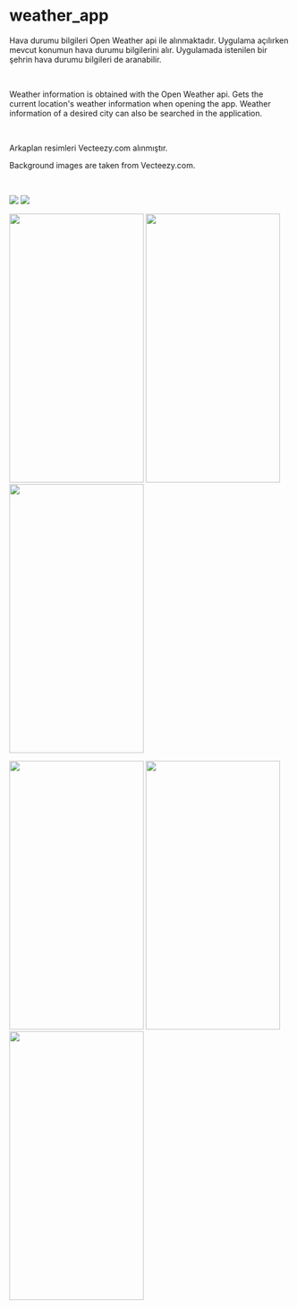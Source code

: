 # weather_app

Hava durumu bilgileri Open Weather api ile alınmaktadır. Uygulama açılırken mevcut konumun hava durumu bilgilerini alır. Uygulamada istenilen bir şehrin hava durumu bilgileri de aranabilir.

<br/>

Weather information is obtained with the Open Weather api. Gets the current location's weather information when opening the app. Weather information of a desired city can also be searched in the application.

<br/>

Arkaplan resimleri Vecteezy.com alınmıştır.

Background images are taken from Vecteezy.com.

<br/>


![](https://media.giphy.com/media/HOUp6jZGwZXI6JYLbv/giphy.gif)
![](https://media.giphy.com/media/E3t8eAmuXzJ4kCFwfL/giphy.gif)
<p float="left" />


<p align="left" width="100%">
  <img src="https://user-images.githubusercontent.com/73544434/145066011-edd887ce-7dd3-467b-b495-21d532b8a440.png" width="240" height="480" />
  <img src="https://user-images.githubusercontent.com/73544434/145066019-e1067959-86b8-4db0-ab3b-b6dd29aa866e.png" width="240" height="480" />
  <img src="https://user-images.githubusercontent.com/73544434/145066060-a845d50e-a115-4e6b-bda8-aa9852693f93.png" width="240" height="480" />
</p>

<p align="left" width="100%">
  <img src="https://user-images.githubusercontent.com/73544434/145232012-c1099c58-d1d4-47b9-a69c-558cde664f34.png" width="240" height="480" />
  <img src="https://user-images.githubusercontent.com/73544434/145066056-19cc2b89-52f0-47a0-929b-cd335791861c.png" width="240" height="480" />
  <img src="https://user-images.githubusercontent.com/73544434/145066031-79ee6968-9a2f-42a9-8a22-78d67e9f43ad.png" width="240" height="480" />
</p>



